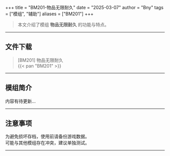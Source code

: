 +++
title = "BM201-物品无限耐久"
date = "2025-03-07"
author = "Bny"
tags = ["模组", "辅助"]
aliases = ["BM201"]
+++

> 本文介绍了模组 **物品无限耐久** 的功能与特点。

---

## 文件下载

> [BM201] 物品无限耐久  
{{< pan "BM201" >}}  

---

## 模组简介

>  
内容有待更新...  

---

## 注意事项

>  
为避免损坏存档，使用前请备份游戏数据。  
可能与其他模组存在冲突，建议单独测试。  

---

